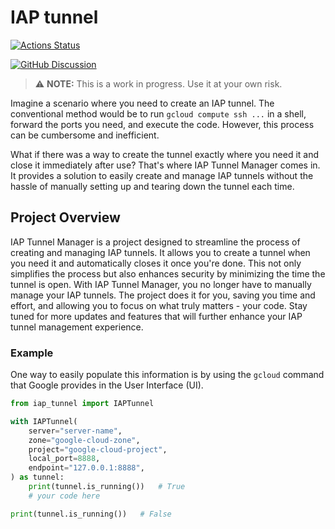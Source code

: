 # IAP tunnel

[![Actions Status][actions-badge]][actions-link]
<!-- [![Documentation Status][rtd-badge]][rtd-link] -->

<!-- [![PyPI version][pypi-version]][pypi-link] -->
<!-- [![Conda-Forge][conda-badge]][conda-link] -->
<!-- [![PyPI platforms][pypi-platforms]][pypi-link] -->

[![GitHub Discussion][github-discussions-badge]][github-discussions-link]

<!-- SPHINX-START -->

<!-- prettier-ignore-start -->
[actions-badge]:            https://github.com/mmngreco/iap_tunnel/workflows/CI/badge.svg
[actions-link]:             https://github.com/mmngreco/iap_tunnel/actions
[conda-badge]:              https://img.shields.io/conda/vn/conda-forge/iap_tunnel
[conda-link]:               https://github.com/conda-forge/iap_tunnel-feedstock
[github-discussions-badge]: https://img.shields.io/static/v1?label=Discussions&message=Ask&color=blue&logo=github
[github-discussions-link]:  https://github.com/mmngreco/iap_tunnel/discussions
[pypi-link]:                https://pypi.org/project/iap_tunnel/
[pypi-platforms]:           https://img.shields.io/pypi/pyversions/iap_tunnel
[pypi-version]:             https://img.shields.io/pypi/v/iap_tunnel
[rtd-badge]:                https://readthedocs.org/projects/iap_tunnel/badge/?version=latest
[rtd-link]:                 https://iap_tunnel.readthedocs.io/en/latest/?badge=latest

<!-- prettier-ignore-end -->

> ⚠️ **NOTE:** This is a work in progress. Use it at your own risk.

Imagine a scenario where you need to create an IAP tunnel. The conventional
method would be to run `gcloud compute ssh ...` in a shell, forward the ports
you need, and execute the code. However, this process can be cumbersome and
inefficient.

What if there was a way to create the tunnel exactly where you need it and
close it immediately after use? That's where IAP Tunnel Manager comes in. It
provides a solution to easily create and manage IAP tunnels without the hassle
of manually setting up and tearing down the tunnel each time.

## Project Overview

IAP Tunnel Manager is a project designed to streamline the process of creating
and managing IAP tunnels. It allows you to create a tunnel when you need it and
automatically closes it once you're done. This not only simplifies the process
but also enhances security by minimizing the time the tunnel is open. With IAP
Tunnel Manager, you no longer have to manually manage your IAP tunnels. The
project does it for you, saving you time and effort, and allowing you to focus
on what truly matters - your code. Stay tuned for more updates and features
that will further enhance your IAP tunnel management experience.

### Example


One way to easily populate this information is by using the `gcloud` command
that Google provides in the User Interface (UI).

```python
from iap_tunnel import IAPTunnel

with IAPTunnel(
    server="server-name",
    zone="google-cloud-zone",
    project="google-cloud-project",
    local_port=8888,
    endpoint="127.0.0.1:8888",
) as tunnel:
    print(tunnel.is_running())   # True
    # your code here

print(tunnel.is_running())   # False
```
